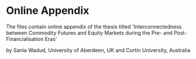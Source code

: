 # Online Appendix
The files contain online appendix of the thesis titled 'Interconnectedness between Commodity Futures and Equity Markets during the Pre- and Post-Financialisation Eras'

by Sania Wadud,
University of Aberdeen, UK and Curtin University, Australia
